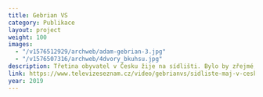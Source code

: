 ```yaml
---
title: Gebrian VS
category: Publikace
layout: project
weight: 100
images:
  - "/v1576512929/archweb/adam-gebrian-3.jpg"
  - "/v1576507316/archweb/4dvory_bkuhsu.jpg"
description: Třetina obyvatel v Česku žije na sídlišti. Bylo by zřejmé, že v prostředí, kde žije velké množství lidí, jsou peníze investovány do jeho zlepšování. Je to však zcela ojedinělé, tak jak jsme mohli vidět na sídlišti Máj v Českých Budějovicích.
link: https://www.televizeseznam.cz/video/gebrianvs/sidliste-maj-v-ceskych-budejovicich-vyjimecne-dobre-investovane-verejne-penize-206912
year: 2019
---
```

